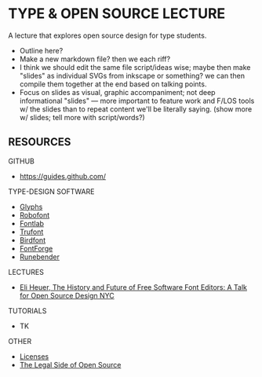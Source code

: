 # TYPE & OPEN SOURCE LECTURE

A lecture that explores open source design for type students.

- Outline here?
- Make a new markdown file? then we each riff?
- I think we should edit the same file script/ideas wise; maybe then make "slides" as individual SVGs from inkscape or something? we can then compile them together at the end based on talking points.
- Focus on slides as visual, graphic accompaniment; not deep informational "slides" — more important to feature work and F/LOS tools w/ the slides than to repeat content we'll be literally saying. (show more w/ slides; tell more with script/words?)

## RESOURCES

GITHUB
- https://guides.github.com/

TYPE-DESIGN SOFTWARE
- [Glyphs](https://glyphsapp.com/)
- [Robofont](https://robofont.com/)
- [Fontlab](https://www.fontlab.com/font-editor/fontlab-vi/)
- [Trufont](https://trufont.github.io/)
- [Birdfont](https://birdfont.org/)
- [FontForge](https://fontforge.github.io/en-US/)
- [Runebender](https://github.com/linebender/runebender)

LECTURES
- [Eli Heuer, The History and Future of Free Software Font Editors: A Talk for Open Source Design NYC](https://github.com/eliheuer/osd-nyc-talk)

TUTORIALS
- TK

OTHER
- [Licenses](https://creativecommons.org/licenses/)
- [The Legal Side of Open Source](https://opensource.guide/legal/)
